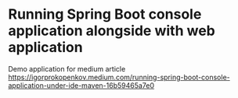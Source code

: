 # Running Spring Boot console application alongside with web application
Demo application for medium article  
https://igorprokopenkov.medium.com/running-spring-boot-console-application-under-ide-maven-16b59465a7e0
